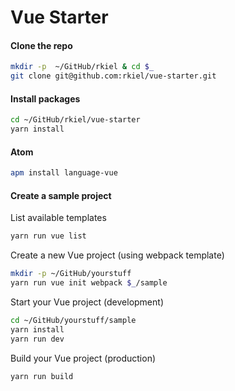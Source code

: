 # Vue Starter


#### Clone the repo

```bash
mkdir -p  ~/GitHub/rkiel & cd $_
git clone git@github.com:rkiel/vue-starter.git
```

#### Install packages

```bash
cd ~/GitHub/rkiel/vue-starter
yarn install
```

#### Atom

```bash
apm install language-vue
```

#### Create a sample project

List available templates

```bash
yarn run vue list
```

Create a new Vue project (using webpack template)

```bash
mkdir -p ~/GitHub/yourstuff
yarn run vue init webpack $_/sample
```

Start your Vue project (development)

```bash
cd ~/GitHub/yourstuff/sample
yarn install
yarn run dev
```

Build your Vue project (production)

```bash
yarn run build
```
